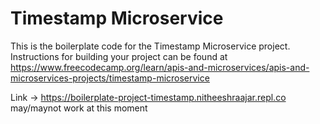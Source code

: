 # Timestamp Microservice

This is the boilerplate code for the Timestamp Microservice project. Instructions for building your project can be found at https://www.freecodecamp.org/learn/apis-and-microservices/apis-and-microservices-projects/timestamp-microservice


Link -> https://boilerplate-project-timestamp.nitheeshraajar.repl.co  may/maynot work at this moment 
